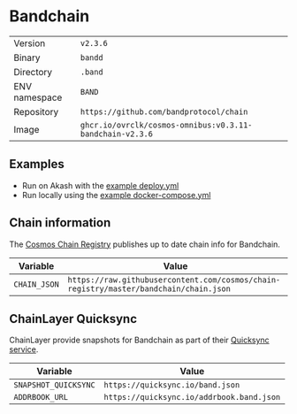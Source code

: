 # Bandchain

| | |
|---|---|
|Version|`v2.3.6`|
|Binary|`bandd`|
|Directory|`.band`|
|ENV namespace|`BAND`|
|Repository|`https://github.com/bandprotocol/chain`|
|Image|`ghcr.io/ovrclk/cosmos-omnibus:v0.3.11-bandchain-v2.3.6`|

## Examples

- Run on Akash with the [example deploy.yml](./deploy.yml)
- Run locally using the [example docker-compose.yml](./docker-compose.yml)

## Chain information

The [Cosmos Chain Registry](https://github.com/cosmos/chain-registry) publishes up to date chain info for Bandchain.

|Variable|Value|
|---|---|
|`CHAIN_JSON`|`https://raw.githubusercontent.com/cosmos/chain-registry/master/bandchain/chain.json`|

## ChainLayer Quicksync

ChainLayer provide snapshots for Bandchain as part of their [Quicksync service](https://quicksync.io/networks/band.html).

|Variable|Value|
|---|---|
|`SNAPSHOT_QUICKSYNC`|`https://quicksync.io/band.json`|
|`ADDRBOOK_URL`|`https://quicksync.io/addrbook.band.json`|
